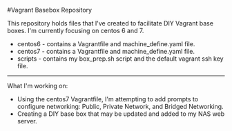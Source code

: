 #Vagrant Basebox Repository

This repository holds files that I've created to facilitate DIY 
Vagrant base boxes.  I'm currently focusing on centos 6 and 7.

* centos6 - contains a Vagrantfile and machine_define.yaml file.
* centos7 - contains a Vagrantfile and machine_define.yaml file.
* scripts - contains my box_prep.sh script and the default vagrant ssh key file.

---
What I'm working on:
* Using the centos7 Vagrantfile, I'm attempting to add prompts to configure
  networking: Public, Private Network, and Bridged Networking.
* Creating a DIY base box that may be updated and added to my NAS web server.


